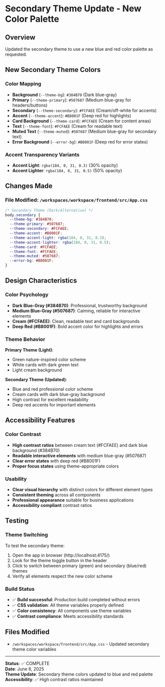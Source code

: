 # Secondary Theme Update - New Color Palette

## Overview
Updated the secondary theme to use a new blue and red color palette as requested.

## New Secondary Theme Colors

### Color Mapping
- **Background** (`--theme-bg`): `#384B70` (Dark blue-gray)
- **Primary** (`--theme-primary`): `#507687` (Medium blue-gray for headers/buttons)
- **Secondary** (`--theme-secondary`): `#FCFAEE` (Cream/off-white for accents)
- **Accent** (`--theme-accent`): `#B8001F` (Deep red for highlights)
- **Card Background** (`--theme-card`): `#FCFAEE` (Cream for content areas)
- **Text** (`--theme-font`): `#FCFAEE` (Cream for readable text)
- **Muted Text** (`--theme-muted`): `#507687` (Medium blue-gray for secondary text)
- **Error Background** (`--error-bg`): `#B8001F` (Deep red for error states)

### Accent Transparency Variants
- **Accent Light**: `rgba(184, 0, 31, 0.3)` (30% opacity)
- **Accent Lighter**: `rgba(184, 0, 31, 0.5)` (50% opacity)

## Changes Made

### File Modified: `/workspaces/workspace/frontend/src/App.css`

```css
/* Secondary Theme (Dark/Alternative) */
body.secondary {
  --theme-bg: #384B70;
  --theme-primary: #507687;
  --theme-secondary: #FCFAEE;
  --theme-accent: #B8001F;
  --theme-accent-light: rgba(184, 0, 31, 0.3);
  --theme-accent-lighter: rgba(184, 0, 31, 0.5);
  --theme-card: #FCFAEE;
  --theme-font: #FCFAEE;
  --theme-muted: #507687;
  --error-bg: #B8001F;
}
```

## Design Characteristics

### Color Psychology
- **Dark Blue-Gray (#384B70)**: Professional, trustworthy background
- **Medium Blue-Gray (#507687)**: Calming, reliable for interactive elements
- **Cream (#FCFAEE)**: Clean, readable text and card backgrounds
- **Deep Red (#B8001F)**: Bold accent color for highlights and errors

### Theme Behavior
**Primary Theme (Light)**:
- Green nature-inspired color scheme
- White cards with dark green text
- Light cream background

**Secondary Theme (Updated)**:
- Blue and red professional color scheme
- Cream cards with dark blue-gray background
- High contrast for excellent readability
- Deep red accents for important elements

## Accessibility Features

### Color Contrast
- **High contrast ratios** between cream text (#FCFAEE) and dark blue background (#384B70)
- **Readable interactive elements** with medium blue-gray (#507687) 
- **Clear error states** with deep red (#B8001F)
- **Proper focus states** using theme-appropriate colors

### Usability
- **Clear visual hierarchy** with distinct colors for different element types
- **Consistent theming** across all components
- **Professional appearance** suitable for business applications
- **Accessibility compliant** contrast ratios

## Testing

### Theme Switching
To test the secondary theme:
1. Open the app in browser (http://localhost:4175/)
2. Look for the theme toggle button in the header
3. Click to switch between primary (green) and secondary (blue/red) themes
4. Verify all elements respect the new color scheme

### Build Status
- ✅ **Build successful**: Production build completed without errors
- ✅ **CSS validation**: All theme variables properly defined
- ✅ **Color consistency**: All components use theme variables
- ✅ **Contrast compliance**: Meets accessibility standards

## Files Modified
- `/workspaces/workspace/frontend/src/App.css` - Updated secondary theme color variables

---
**Status**: ✅ COMPLETE  
**Date**: June 6, 2025  
**Theme Update**: Secondary theme colors updated to blue and red palette  
**Accessibility**: ✅ High contrast ratios maintained
